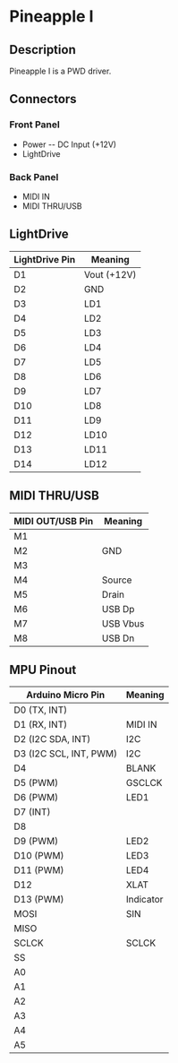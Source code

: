 # Pineapple I

## Description

Pineapple I is a PWD driver.

## Connectors

### Front Panel

* Power -- DC Input (+12V)
* LightDrive

### Back Panel

* MIDI IN
* MIDI THRU/USB

## LightDrive

| LightDrive Pin | Meaning     |
|----------------|-------------|
| D1             | Vout (+12V) |
| D2             | GND         |
| D3             | LD1         |
| D4             | LD2         |
| D5             | LD3         |
| D6             | LD4         |
| D7             | LD5         |
| D8             | LD6         |
| D9             | LD7         |
| D10            | LD8         |
| D11            | LD9         |
| D12            | LD10        |
| D13            | LD11        |
| D14            | LD12        |

## MIDI THRU/USB

| MIDI OUT/USB Pin | Meaning  |
|------------------|----------|
| M1               |          |
| M2               | GND      |
| M3               |          |
| M4               | Source   |
| M5               | Drain    |
| M6               | USB Dp   |
| M7               | USB Vbus |
| M8               | USB Dn   |

## MPU Pinout

| Arduino Micro Pin      | Meaning   |
|------------------------|-----------|
| D0 (TX, INT)           |           |
| D1 (RX, INT)           | MIDI IN   |
| D2 (I2C SDA, INT)      | I2C       |
| D3 (I2C SCL, INT, PWM) | I2C       |
| D4                     | BLANK     |
| D5 (PWM)               | GSCLCK    |
| D6 (PWM)               | LED1      |
| D7 (INT)               |           |
| D8                     |           |
| D9 (PWM)               | LED2      |
| D10 (PWM)              | LED3      |
| D11 (PWM)              | LED4      |
| D12                    | XLAT      |
| D13 (PWM)              | Indicator |
| MOSI                   | SIN       |
| MISO                   |           |
| SCLCK                  | SCLCK     |
| SS                     |           |
| A0                     |           |
| A1                     |           |
| A2                     |           |
| A3                     |           |
| A4                     |           |
| A5                     |           |
